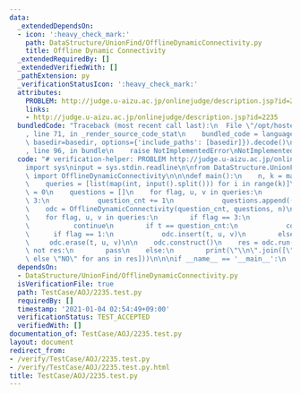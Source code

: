 ```yaml
---
data:
  _extendedDependsOn:
  - icon: ':heavy_check_mark:'
    path: DataStructure/UnionFind/OfflineDynamicConnectivity.py
    title: Offline Dynamic Connectivity
  _extendedRequiredBy: []
  _extendedVerifiedWith: []
  _pathExtension: py
  _verificationStatusIcon: ':heavy_check_mark:'
  attributes:
    PROBLEM: http://judge.u-aizu.ac.jp/onlinejudge/description.jsp?id=2235
    links:
    - http://judge.u-aizu.ac.jp/onlinejudge/description.jsp?id=2235
  bundledCode: "Traceback (most recent call last):\n  File \"/opt/hostedtoolcache/Python/3.8.7/x64/lib/python3.8/site-packages/onlinejudge_verify/documentation/build.py\"\
    , line 71, in _render_source_code_stat\n    bundled_code = language.bundle(stat.path,\
    \ basedir=basedir, options={'include_paths': [basedir]}).decode()\n  File \"/opt/hostedtoolcache/Python/3.8.7/x64/lib/python3.8/site-packages/onlinejudge_verify/languages/python.py\"\
    , line 96, in bundle\n    raise NotImplementedError\nNotImplementedError\n"
  code: "# verification-helper: PROBLEM http://judge.u-aizu.ac.jp/onlinejudge/description.jsp?id=2235\n\
    import sys\ninput = sys.stdin.readline\n\nfrom DataStructure.UnionFind.OfflineDynamicConnectivity\
    \ import OfflineDynamicConnectivity\n\n\ndef main():\n    n, k = map(int, input().split())\n\
    \    queries = [list(map(int, input().split())) for i in range(k)]\n\n    question_cnt\
    \ = 0\n    questions = []\n    for flag, u, v in queries:\n        if flag ==\
    \ 3:\n            question_cnt += 1\n            questions.append((u, v))\n\n\
    \    odc = OfflineDynamicConnectivity(question_cnt, questions, n)\n\n    t = 0\n\
    \    for flag, u, v in queries:\n        if flag == 3:\n            t += 1\n \
    \           continue\n        if t == question_cnt:\n            continue\n  \
    \      if flag == 1:\n            odc.insert(t, u, v)\n        else:\n       \
    \     odc.erase(t, u, v)\n\n    odc.construct()\n    res = odc.run()\n\n    if\
    \ not res:\n        pass\n    else:\n        print(\"\\n\".join([\"YES\" if ans\
    \ else \"NO\" for ans in res]))\n\n\nif __name__ == '__main__':\n    main()\n"
  dependsOn:
  - DataStructure/UnionFind/OfflineDynamicConnectivity.py
  isVerificationFile: true
  path: TestCase/AOJ/2235.test.py
  requiredBy: []
  timestamp: '2021-01-04 02:54:49+09:00'
  verificationStatus: TEST_ACCEPTED
  verifiedWith: []
documentation_of: TestCase/AOJ/2235.test.py
layout: document
redirect_from:
- /verify/TestCase/AOJ/2235.test.py
- /verify/TestCase/AOJ/2235.test.py.html
title: TestCase/AOJ/2235.test.py
---
```

